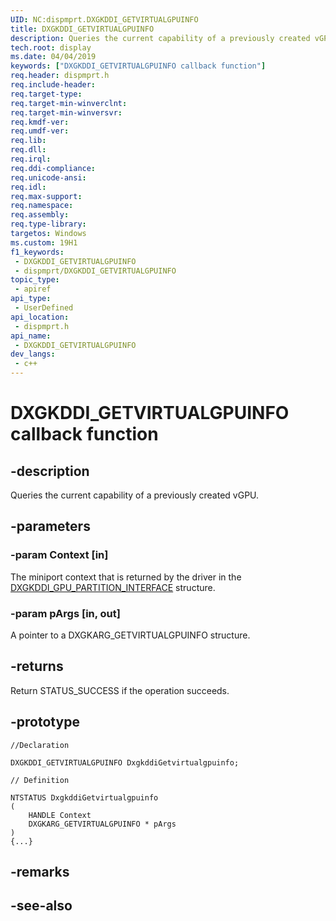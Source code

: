```yaml
---
UID: NC:dispmprt.DXGKDDI_GETVIRTUALGPUINFO
title: DXGKDDI_GETVIRTUALGPUINFO
description: Queries the current capability of a previously created vGPU.
tech.root: display
ms.date: 04/04/2019
keywords: ["DXGKDDI_GETVIRTUALGPUINFO callback function"]
req.header: dispmprt.h
req.include-header: 
req.target-type: 
req.target-min-winverclnt: 
req.target-min-winversvr: 
req.kmdf-ver: 
req.umdf-ver: 
req.lib: 
req.dll: 
req.irql: 
req.ddi-compliance: 
req.unicode-ansi: 
req.idl: 
req.max-support: 
req.namespace: 
req.assembly: 
req.type-library: 
targetos: Windows
ms.custom: 19H1
f1_keywords:
 - DXGKDDI_GETVIRTUALGPUINFO
 - dispmprt/DXGKDDI_GETVIRTUALGPUINFO
topic_type:
 - apiref
api_type:
 - UserDefined
api_location:
 - dispmprt.h
api_name:
 - DXGKDDI_GETVIRTUALGPUINFO
dev_langs:
 - c++
---
```


# DXGKDDI_GETVIRTUALGPUINFO callback function


## -description

Queries the current capability of a previously created vGPU.

## -parameters

### -param Context [in]

The miniport context that is returned by the driver in the [DXGKDDI_GPU_PARTITION_INTERFACE](ns-dispmprt-_dxgkddi_gpu_partition_interface.md) structure.

### -param pArgs [in, out]

A pointer to a DXGKARG_GETVIRTUALGPUINFO structure.

## -returns

Return STATUS_SUCCESS if the operation succeeds.

## -prototype

```
//Declaration

DXGKDDI_GETVIRTUALGPUINFO DxgkddiGetvirtualgpuinfo; 

// Definition

NTSTATUS DxgkddiGetvirtualgpuinfo 
(
	HANDLE Context
	DXGKARG_GETVIRTUALGPUINFO * pArgs
)
{...}

```

## -remarks

## -see-also

